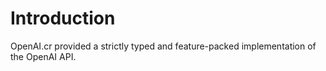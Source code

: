 # Introduction

OpenAI.cr provided a strictly typed and feature-packed implementation of the OpenAI API.
